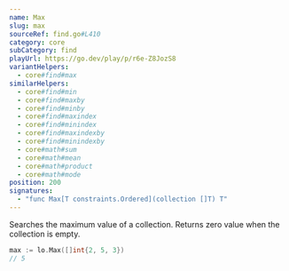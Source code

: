```yaml
---
name: Max
slug: max
sourceRef: find.go#L410
category: core
subCategory: find
playUrl: https://go.dev/play/p/r6e-Z8JozS8
variantHelpers:
  - core#find#max
similarHelpers:
  - core#find#min
  - core#find#maxby
  - core#find#minby
  - core#find#maxindex
  - core#find#minindex
  - core#find#maxindexby
  - core#find#minindexby
  - core#math#sum
  - core#math#mean
  - core#math#product
  - core#math#mode
position: 200
signatures:
  - "func Max[T constraints.Ordered](collection []T) T"
---
```


Searches the maximum value of a collection. Returns zero value when the collection is empty.

```go
max := lo.Max([]int{2, 5, 3})
// 5
```


